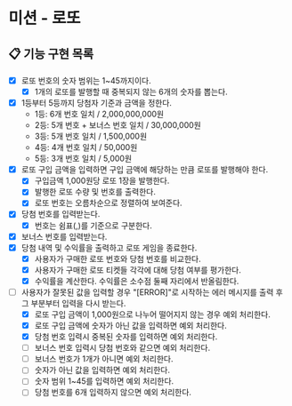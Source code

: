 # 미션 - 로또

## 📋 기능 구현 목록

- [x] 로또 번호의 숫자 범위는 1~45까지이다.
  - [x] 1개의 로또를 발행할 때 중복되지 않는 6개의 숫자를 뽑는다.
- [x] 1등부터 5등까지 당첨자 기준과 금액을 정한다.
  - 1등: 6개 번호 일치 / 2,000,000,000원
  - 2등: 5개 번호 + 보너스 번호 일치 / 30,000,000원
  - 3등: 5개 번호 일치 / 1,500,000원
  - 4등: 4개 번호 일치 / 50,000원
  - 5등: 3개 번호 일치 / 5,000원
- [x] 로또 구입 금액을 입력하면 구입 금액에 해당하는 만큼 로또를 발행해야 한다.
  - [x] 구입금액 1,000원당 로또 1장을 발행한다.
  - [x] 발행한 로또 수량 및 번호를 출력한다. 
  - [x] 로또 번호는 오름차순으로 정렬하여 보여준다.
- [x] 당첨 번호를 입력받는다.
  - [x] 번호는 쉼표(,)를 기준으로 구분한다.
- [x] 보너스 번호를 입력받는다.
- [x] 당첨 내역 및 수익률을 출력하고 로또 게임을 종료한다.
  - [x] 사용자가 구매한 로또 번호와 당첨 번호를 비교한다.
  - [x] 사용자가 구매한 로또 티켓들 각각에 대해 당첨 여부를 평가한다.
  - [x] 수익률을 계산한다. 수익률은 소수점 둘째 자리에서 반올림한다.
- [ ] 사용자가 잘못된 값을 입력할 경우 "[ERROR]"로 시작하는 에러 메시지를 출력 후 그 부분부터 입력을 다시 받는다.
  - [x] 로또 구입 금액이 1,000원으로 나누어 떨어지지 않는 경우 예외 처리한다.
  - [x] 로또 구입 금액에 숫자가 아닌 값을 입력하면 예외 처리한다.
  - [x] 당첨 번호 입력시 중복된 숫자를 입력하면 예외 처리한다.
  - [ ] 보너스 번호 입력시 당첨 번호와 같으면 예외 처리한다.
  - [ ] 보너스 번호가 1개가 아니면 예외 처리한다.
  - [ ] 숫자가 아닌 값을 입력하면 예외 처리한다.
  - [ ] 숫자 범위 1~45를 입력하면 예외 처리한다.
  - [ ] 당첨 번호를 6개 입력하지 않으면 예외 처리한다.
